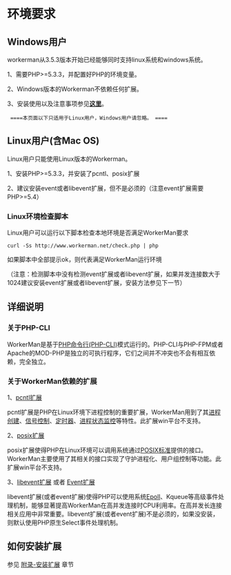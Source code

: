 # 环境要求

## Windows用户
workerman从3.5.3版本开始已经能够同时支持linux系统和windows系统。

1、需要PHP>=5.3.3，并配置好PHP的环境变量。

2、Windows版本的Workerman不依赖任何扩展。

3、安装使用以及注意事项参见[**这里**](http://www.workerman.net/windows)。

 ``` ====本页面以下只适用于Linux用户，Windows用户请忽略。 ====```


## Linux用户(含Mac OS)
Linux用户只能使用Linux版本的Workerman。

1、安装PHP>=5.3.3，并安装了pcntl、posix扩展

2、建议安装event或者libevent扩展，但不是必须的（注意event扩展需要PHP>=5.4）

### Linux环境检查脚本
Linux用户可以运行以下脚本检查本地环境是否满足WorkerMan要求

 ```curl -Ss http://www.workerman.net/check.php | php```

如果脚本中全部提示ok，则代表满足WorkerMan运行环境

（注意：检测脚本中没有检测event扩展或者libevent扩展，如果并发连接数大于1024建议安装event扩展或者libevent扩展，安装方法参见下一节）

## 详细说明

### 关于PHP-CLI

WorkerMan是基于[PHP命令行(PHP-CLI)](http://php.net/manual/zh/features.commandline.php)模式运行的。PHP-CLI与PHP-FPM或者Apache的MOD-PHP是独立的可执行程序，它们之间并不冲突也不会有相互依赖，完全独立。

### 关于WorkerMan依赖的扩展

1、[pcntl扩展](http://cn2.php.net/manual/zh/book.pcntl.php)

pcntl扩展是PHP在Linux环境下进程控制的重要扩展，WorkerMan用到了其[进程创建](http://cn2.php.net/manual/zh/function.pcntl-fork.php)、[信号控制](http://cn2.php.net/manual/zh/function.pcntl-signal.php)、[定时器](http://cn2.php.net/manual/zh/function.pcntl-alarm.php)、[进程状态监控](http://cn2.php.net/manual/zh/function.pcntl-waitpid.php)等特性。此扩展win平台不支持。

2、[posix扩展](http://cn2.php.net/manual/zh/book.posix.php)

posix扩展使得PHP在Linux环境可以调用系统通过[POSIX标准](http://baike.baidu.com/view/209573.htm)提供的接口。WorkerMan主要使用了其相关的接口实现了守护进程化、用户组控制等功能。此扩展win平台不支持。

3、[libevent扩展](http://cn2.php.net/manual/en/book.libevent.php) 或者 [Event扩展](http://php.net/manual/zh/book.event.php)

libevent扩展(或者event扩展)使得PHP可以使用系统[Epoll](http://baike.baidu.com/view/1385104.htm)、Kqueue等高级事件处理机制，能够显著提高WorkerMan在高并发连接时CPU利用率。在高并发长连接相关应用中非常重要。libevent扩展(或者event扩展)不是必须的，如果没安装，则默认使用PHP原生Select事件处理机制。


## 如何安装扩展

参见 [附录-安装扩展](appendices/install-extension.md) 章节


